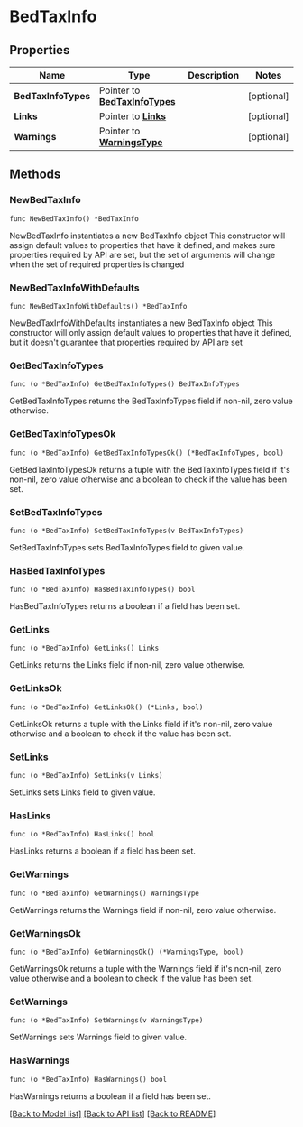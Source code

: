 # BedTaxInfo

## Properties

Name | Type | Description | Notes
------------ | ------------- | ------------- | -------------
**BedTaxInfoTypes** | Pointer to [**BedTaxInfoTypes**](BedTaxInfoTypes.md) |  | [optional] 
**Links** | Pointer to [**Links**](Links.md) |  | [optional] 
**Warnings** | Pointer to [**WarningsType**](WarningsType.md) |  | [optional] 

## Methods

### NewBedTaxInfo

`func NewBedTaxInfo() *BedTaxInfo`

NewBedTaxInfo instantiates a new BedTaxInfo object
This constructor will assign default values to properties that have it defined,
and makes sure properties required by API are set, but the set of arguments
will change when the set of required properties is changed

### NewBedTaxInfoWithDefaults

`func NewBedTaxInfoWithDefaults() *BedTaxInfo`

NewBedTaxInfoWithDefaults instantiates a new BedTaxInfo object
This constructor will only assign default values to properties that have it defined,
but it doesn't guarantee that properties required by API are set

### GetBedTaxInfoTypes

`func (o *BedTaxInfo) GetBedTaxInfoTypes() BedTaxInfoTypes`

GetBedTaxInfoTypes returns the BedTaxInfoTypes field if non-nil, zero value otherwise.

### GetBedTaxInfoTypesOk

`func (o *BedTaxInfo) GetBedTaxInfoTypesOk() (*BedTaxInfoTypes, bool)`

GetBedTaxInfoTypesOk returns a tuple with the BedTaxInfoTypes field if it's non-nil, zero value otherwise
and a boolean to check if the value has been set.

### SetBedTaxInfoTypes

`func (o *BedTaxInfo) SetBedTaxInfoTypes(v BedTaxInfoTypes)`

SetBedTaxInfoTypes sets BedTaxInfoTypes field to given value.

### HasBedTaxInfoTypes

`func (o *BedTaxInfo) HasBedTaxInfoTypes() bool`

HasBedTaxInfoTypes returns a boolean if a field has been set.

### GetLinks

`func (o *BedTaxInfo) GetLinks() Links`

GetLinks returns the Links field if non-nil, zero value otherwise.

### GetLinksOk

`func (o *BedTaxInfo) GetLinksOk() (*Links, bool)`

GetLinksOk returns a tuple with the Links field if it's non-nil, zero value otherwise
and a boolean to check if the value has been set.

### SetLinks

`func (o *BedTaxInfo) SetLinks(v Links)`

SetLinks sets Links field to given value.

### HasLinks

`func (o *BedTaxInfo) HasLinks() bool`

HasLinks returns a boolean if a field has been set.

### GetWarnings

`func (o *BedTaxInfo) GetWarnings() WarningsType`

GetWarnings returns the Warnings field if non-nil, zero value otherwise.

### GetWarningsOk

`func (o *BedTaxInfo) GetWarningsOk() (*WarningsType, bool)`

GetWarningsOk returns a tuple with the Warnings field if it's non-nil, zero value otherwise
and a boolean to check if the value has been set.

### SetWarnings

`func (o *BedTaxInfo) SetWarnings(v WarningsType)`

SetWarnings sets Warnings field to given value.

### HasWarnings

`func (o *BedTaxInfo) HasWarnings() bool`

HasWarnings returns a boolean if a field has been set.


[[Back to Model list]](../README.md#documentation-for-models) [[Back to API list]](../README.md#documentation-for-api-endpoints) [[Back to README]](../README.md)


